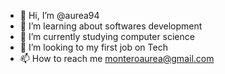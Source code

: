 - 👋 Hi, I’m @aurea94
- 👀 I’m learning about softwares development
- 🌱 I’m currently studying computer science
- 💞️ I’m looking to my first job on Tech
- 📫 How to reach me monteroaurea@gmail.com

<!---
aurea94/aurea94 is a ✨ special ✨ repository because its `README.md` (this file) appears on your GitHub profile.
You can click the Preview link to take a look at your changes.
--->
